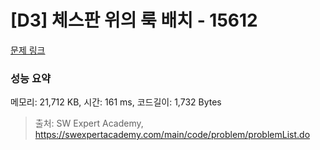 # [D3] 체스판 위의 룩 배치 - 15612 

[문제 링크](https://swexpertacademy.com/main/code/problem/problemDetail.do?contestProbId=AYOBfxwaAXsDFATW) 

### 성능 요약

메모리: 21,712 KB, 시간: 161 ms, 코드길이: 1,732 Bytes



> 출처: SW Expert Academy, https://swexpertacademy.com/main/code/problem/problemList.do